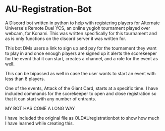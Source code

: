 # AU-Registration-Bot
A Discord bot written in python to help with registering players for Alternate Universe's Remote Duel YCS, an online yugioh tournament played over webcam, for Konami. This was written specifically for this tournament and as is only functions on the discord server it was written for. 

This bot DMs users a link to sign up and pay for the tournament they want to play in and once enough players are signed up it alerts the scorekeeper for the event that it can start, creates a channel, and a role for the event as well.

This can be bipassed as well in case the user wants to start an event with less than 8 players.

One of the events, Attack of the Giant Card, starts at a specific time. I have included commands for the scorekeeper to open and close registration so that it can start with any number of entrants.

MY BOT HAS COME A LONG WAY

I have included the original file as OLDAUregistrationbot to show how much I have learned while creating this.


